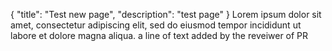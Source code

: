 {
"title": "Test  new page",
  "description": "test page"
}
Lorem ipsum dolor sit amet, consectetur adipiscing elit, sed do eiusmod tempor incididunt ut labore et dolore magna aliqua.
a line of text added by the reveiwer of PR
